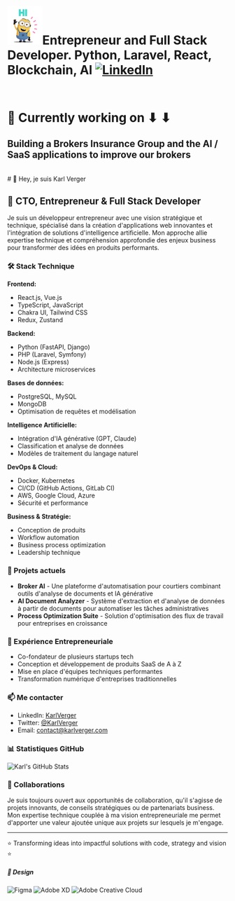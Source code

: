 # <img src="https://github.com/karlverger/karlverger/blob/main/minio-hi.gif" width="80px">**Entrepreneur and Full Stack Developer. Python, Laravel, React, Blockchain, AI**   [![LinkedIn](https://img.shields.io/badge/LinkedIn-%230077B5.svg?style=for-the-badge&logo=linkedin&logoColor=white)](https://www.linkedin.com/in/karlverger)
<br>

# 🔭 Currently working on ⬇ ⬇
## **Building a Brokers Insurance Group and the AI / SaaS applications to improve our brokers**
<br>
# 👋 Hey, je suis Karl Verger

## 🚀 CTO, Entrepreneur & Full Stack Developer

Je suis un développeur entrepreneur avec une vision stratégique et technique, spécialisé dans la création d'applications web innovantes et l'intégration de solutions d'intelligence artificielle. Mon approche allie expertise technique et compréhension approfondie des enjeux business pour transformer des idées en produits performants.

### 🛠️ Stack Technique

**Frontend:**
- React.js, Vue.js
- TypeScript, JavaScript
- Chakra UI, Tailwind CSS
- Redux, Zustand

**Backend:**
- Python (FastAPI, Django)
- PHP (Laravel, Symfony)
- Node.js (Express)
- Architecture microservices

**Bases de données:**
- PostgreSQL, MySQL
- MongoDB
- Optimisation de requêtes et modélisation

**Intelligence Artificielle:**
- Intégration d'IA générative (GPT, Claude)
- Classification et analyse de données
- Modèles de traitement du langage naturel

**DevOps & Cloud:**
- Docker, Kubernetes
- CI/CD (GitHub Actions, GitLab CI)
- AWS, Google Cloud, Azure
- Sécurité et performance

**Business & Stratégie:**
- Conception de produits
- Workflow automation
- Business process optimization
- Leadership technique

### 🔭 Projets actuels

- **Broker AI** - Une plateforme d'automatisation pour courtiers combinant outils d'analyse de documents et IA générative
- **AI Document Analyzer** - Système d'extraction et d'analyse de données à partir de documents pour automatiser les tâches administratives
- **Process Optimization Suite** - Solution d'optimisation des flux de travail pour entreprises en croissance

### 💼 Expérience Entrepreneuriale

- Co-fondateur de plusieurs startups tech
- Conception et développement de produits SaaS de A à Z
- Mise en place d'équipes techniques performantes
- Transformation numérique d'entreprises traditionnelles

### 📫 Me contacter

- LinkedIn: [KarlVerger](https://linkedin.com/in/karlverger)
- Twitter: [@KarlVerger](https://twitter.com/karlverger)
- Email: contact@karlverger.com

### 📊 Statistiques GitHub

![Karl's GitHub Stats](https://github-readme-stats.vercel.app/api?username=karlverger&show_icons=true&theme=radical)

### 🤝 Collaborations

Je suis toujours ouvert aux opportunités de collaboration, qu'il s'agisse de projets innovants, de conseils stratégiques ou de partenariats business. Mon expertise technique couplée à ma vision entrepreneuriale me permet d'apporter une valeur ajoutée unique aux projets sur lesquels je m'engage.

---

⭐️ Transforming ideas into impactful solutions with code, strategy and vision ⭐️

##### 🎨 Design
<p>
<img alt="Figma" src="https://img.shields.io/badge/figma-blue?logo=figma&logoColor=f5f5f5" height="25"/>  
<img alt="Adobe XD" src="https://img.shields.io/badge/Adobe XD-blue?logo=adobexd&logoColor=f5f5f5" height="25"/>
<img alt="Adobe Creative Cloud" src="https://img.shields.io/badge/Adobe Creative Cloud-blue?logo=adobe creative cloud&logoColor=f5f5f5" height="25"/>
</p>

